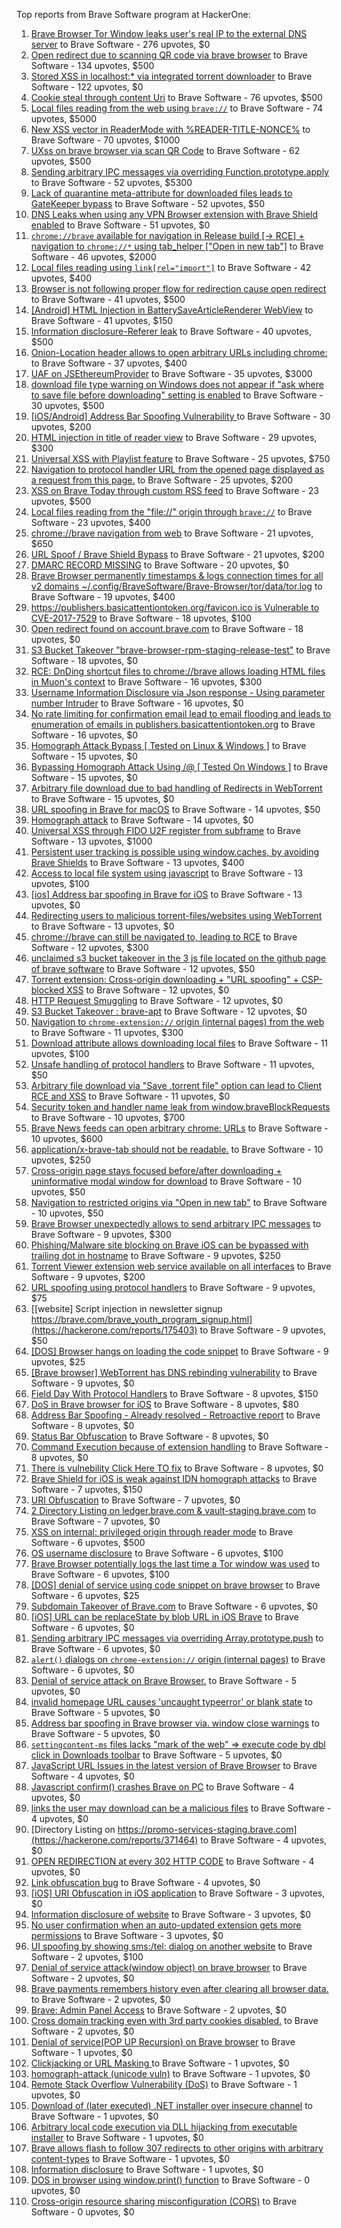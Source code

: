 Top reports from Brave Software program at HackerOne:

1. [Brave Browser Tor Window leaks user's real IP to the external DNS server](https://hackerone.com/reports/1077022) to Brave Software - 276 upvotes, $0
2. [Open redirect due to scanning QR code via brave browser](https://hackerone.com/reports/1946534) to Brave Software - 134 upvotes, $500
3. [Stored XSS in localhost:* via integrated torrent downloader](https://hackerone.com/reports/681617) to Brave Software - 122 upvotes, $0
4. [Cookie steal through content Uri](https://hackerone.com/reports/876192) to Brave Software - 76 upvotes, $500
5. [Local files reading from the web using `brave://`](https://hackerone.com/reports/390013) to Brave Software - 74 upvotes, $5000
6. [New XSS vector in ReaderMode with %READER-TITLE-NONCE%](https://hackerone.com/reports/1436142) to Brave Software - 70 upvotes, $1000
7. [UXss on brave browser via scan QR Code](https://hackerone.com/reports/1884042) to Brave Software - 62 upvotes, $500
8. [Sending arbitrary IPC messages via overriding Function.prototype.apply](https://hackerone.com/reports/188086) to Brave Software - 52 upvotes, $5300
9. [Lack of quarantine meta-attribute for downloaded files leads to GateKeeper bypass](https://hackerone.com/reports/374106) to Brave Software - 52 upvotes, $50
10. [DNS Leaks when using any VPN Browser extension with Brave Shield enabled](https://hackerone.com/reports/1203842) to Brave Software - 51 upvotes, $0
11. [`chrome://brave` available for navigation in Release build [-\> RCE] + navigation to `chrome://*` using tab_helper ["Open in new tab"]](https://hackerone.com/reports/395737) to Brave Software - 46 upvotes, $2000
12. [Local files reading using `link[rel="import"]`](https://hackerone.com/reports/375329) to Brave Software - 42 upvotes, $400
13. [Browser is not following proper flow for redirection cause open redirect ](https://hackerone.com/reports/1579374) to Brave Software - 41 upvotes, $500
14. [[Android] HTML Injection in BatterySaveArticleRenderer WebView](https://hackerone.com/reports/176065) to Brave Software - 41 upvotes, $150
15. [Information disclosure-Referer leak](https://hackerone.com/reports/1337624) to Brave Software - 40 upvotes, $500
16. [Onion-Location header allows to open arbitrary URLs including chrome:](https://hackerone.com/reports/1089995) to Brave Software - 37 upvotes, $400
17. [UAF on JSEthereumProvider](https://hackerone.com/reports/1977252) to Brave Software - 35 upvotes, $3000
18. [download file type warning on Windows does not appear if "ask where to save file before downloading" setting is enabled](https://hackerone.com/reports/1848062) to Brave Software - 30 upvotes, $500
19. [[iOS/Android] Address Bar Spoofing Vulnerability ](https://hackerone.com/reports/175958) to Brave Software - 30 upvotes, $200
20. [HTML injection in title of reader view](https://hackerone.com/reports/991713) to Brave Software - 29 upvotes, $300
21. [Universal XSS with Playlist feature](https://hackerone.com/reports/1436558) to Brave Software - 25 upvotes, $750
22. [Navigation to protocol handler URL from the opened page displayed as a request from this page.](https://hackerone.com/reports/374969) to Brave Software - 25 upvotes, $200
23. [XSS on Brave Today through custom RSS feed](https://hackerone.com/reports/1184379) to Brave Software - 23 upvotes, $500
24. [Local files reading from the "file://" origin through `brave://`](https://hackerone.com/reports/390362) to Brave Software - 23 upvotes, $400
25. [chrome://brave navigation from web](https://hackerone.com/reports/415967) to Brave Software - 21 upvotes, $650
26. [URL Spoof / Brave Shield Bypass](https://hackerone.com/reports/255991) to Brave Software - 21 upvotes, $200
27. [DMARC RECORD MISSING](https://hackerone.com/reports/491753) to Brave Software - 20 upvotes, $0
28. [Brave Browser permanently timestamps & logs connection times for all v2 domains ~/.config/BraveSoftware/Brave-Browser/tor/data/tor.log](https://hackerone.com/reports/1249056) to Brave Software - 19 upvotes, $400
29. [https://publishers.basicattentiontoken.org/favicon.ico is Vulnerable to CVE-2017-7529](https://hackerone.com/reports/980856) to Brave Software - 18 upvotes, $100
30. [Open redirect found on account.brave.com](https://hackerone.com/reports/1338437) to Brave Software - 18 upvotes, $0
31. [S3 Bucket Takeover  "brave-browser-rpm-staging-release-test"](https://hackerone.com/reports/1835133) to Brave Software - 18 upvotes, $0
32. [RCE: DnDing shortcut files to chrome://brave allows loading HTML files in Muon's context](https://hackerone.com/reports/415258) to Brave Software - 16 upvotes, $300
33. [Username Information Disclosure via Json response - Using parameter number Intruder](https://hackerone.com/reports/812351) to Brave Software - 16 upvotes, $0
34. [No rate limiting for confirmation email lead to email flooding and leads to enumeration of emails in publishers.basicattentiontoken.org](https://hackerone.com/reports/854793) to Brave Software - 16 upvotes, $0
35. [Homograph Attack Bypass [ Tested on Linux & Windows ]](https://hackerone.com/reports/268984) to Brave Software - 15 upvotes, $0
36. [Bypassing Homograph Attack Using /@ [ Tested On Windows ]](https://hackerone.com/reports/317931) to Brave Software - 15 upvotes, $0
37. [Arbitrary file download due to bad handling of Redirects in WebTorrent](https://hackerone.com/reports/975514) to Brave Software - 15 upvotes, $0
38. [URL spoofing in Brave for macOS](https://hackerone.com/reports/369086) to Brave Software - 14 upvotes, $50
39. [Homograph attack](https://hackerone.com/reports/175286) to Brave Software - 14 upvotes, $0
40. [Universal XSS through FIDO U2F register from subframe](https://hackerone.com/reports/993670) to Brave Software - 13 upvotes, $1000
41. [Persistent user tracking is possible using window.caches, by avoiding Brave Shields](https://hackerone.com/reports/1668815) to Brave Software - 13 upvotes, $400
42. [Access to local file system using javascript](https://hackerone.com/reports/175979) to Brave Software - 13 upvotes, $100
43. [[ios] Address bar spoofing in Brave for iOS](https://hackerone.com/reports/176929) to Brave Software - 13 upvotes, $0
44. [Redirecting users to malicious torrent-files/websites using WebTorrent](https://hackerone.com/reports/968328) to Brave Software - 13 upvotes, $0
45. [chrome://brave can still be navigated to, leading to RCE](https://hackerone.com/reports/415178) to Brave Software - 12 upvotes, $300
46. [unclaimed s3 bucket takeover in the 3 js file located on the github page of  brave software](https://hackerone.com/reports/1316650) to Brave Software - 12 upvotes, $50
47. [Torrent extension: Cross-origin downloading + "URL spoofing" + CSP-blocked XSS](https://hackerone.com/reports/378864) to Brave Software - 12 upvotes, $0
48. [HTTP Request Smuggling](https://hackerone.com/reports/866382) to Brave Software - 12 upvotes, $0
49. [S3 Bucket Takeover : brave-apt](https://hackerone.com/reports/1791558) to Brave Software - 12 upvotes, $0
50. [Navigation to `chrome-extension://` origin (internal pages) from the web](https://hackerone.com/reports/378805) to Brave Software - 11 upvotes, $300
51. [Download attribute allows downloading local files](https://hackerone.com/reports/258710) to Brave Software - 11 upvotes, $100
52. [Unsafe handling of protocol handlers](https://hackerone.com/reports/369185) to Brave Software - 11 upvotes, $50
53. [Arbitrary file download via "Save .torrent file" option can lead to Client RCE and XSS](https://hackerone.com/reports/963155) to Brave Software - 11 upvotes, $0
54. [Security token and handler name leak from window.braveBlockRequests](https://hackerone.com/reports/1668723) to Brave Software - 10 upvotes, $700
55. [Brave News feeds can open arbitrary chrome: URLs](https://hackerone.com/reports/1819668) to Brave Software - 10 upvotes, $600
56. [application/x-brave-tab should not be readable.](https://hackerone.com/reports/258578) to Brave Software - 10 upvotes, $250
57. [Cross-origin page stays focused before/after downloading + uninformative modal window for download](https://hackerone.com/reports/375259) to Brave Software - 10 upvotes, $50
58. [Navigation to restricted origins via "Open in new tab"](https://hackerone.com/reports/369218) to Brave Software - 10 upvotes, $50
59. [Brave Browser unexpectedly allows to send arbitrary IPC messages](https://hackerone.com/reports/187542) to Brave Software - 9 upvotes, $300
60. [Phishing/Malware site blocking on Brave iOS can be bypassed with trailing dot in hostname](https://hackerone.com/reports/1068505) to Brave Software - 9 upvotes, $250
61. [Torrent Viewer extension web service available on all interfaces](https://hackerone.com/reports/300181) to Brave Software - 9 upvotes, $200
62. [URL spoofing using protocol handlers](https://hackerone.com/reports/373721) to Brave Software - 9 upvotes, $75
63. [[website] Script injection in newsletter signup https://brave.com/brave_youth_program_signup.html](https://hackerone.com/reports/175403) to Brave Software - 9 upvotes, $50
64. [[DOS] Browser hangs on loading the code snippet](https://hackerone.com/reports/181686) to Brave Software - 9 upvotes, $25
65. [[Brave browser] WebTorrent has DNS rebinding vulnerability](https://hackerone.com/reports/663729) to Brave Software - 9 upvotes, $0
66. [Field Day With Protocol Handlers](https://hackerone.com/reports/416040) to Brave Software - 8 upvotes, $150
67. [DoS in Brave browser for iOS](https://hackerone.com/reports/357665) to Brave Software - 8 upvotes, $80
68. [Address Bar Spoofing - Already resolved - Retroactive report](https://hackerone.com/reports/175779) to Brave Software - 8 upvotes, $0
69. [Status Bar Obfuscation](https://hackerone.com/reports/175701) to Brave Software - 8 upvotes, $0
70. [Command Execution because of extension handling](https://hackerone.com/reports/188078) to Brave Software - 8 upvotes, $0
71. [There is vulnebility Click Here TO fix](https://hackerone.com/reports/319036) to Brave Software - 8 upvotes, $0
72. [Brave Shield for iOS is weak against IDN homograph attacks](https://hackerone.com/reports/1819329) to Brave Software - 7 upvotes, $150
73. [URI Obfuscation](https://hackerone.com/reports/175529) to Brave Software - 7 upvotes, $0
74. [2 Directory Listing on ledger.brave.com & vault-staging.brave.com](https://hackerone.com/reports/175320) to Brave Software - 7 upvotes, $0
75. [XSS on internal: privileged origin through reader mode](https://hackerone.com/reports/1438028) to Brave Software - 6 upvotes, $500
76. [OS username disclosure](https://hackerone.com/reports/258585) to Brave Software - 6 upvotes, $100
77. [Brave Browser potentially logs the last time a Tor window was used](https://hackerone.com/reports/1024668) to Brave Software - 6 upvotes, $100
78. [[DOS] denial of service using code snippet on brave browser](https://hackerone.com/reports/181558) to Brave Software - 6 upvotes, $25
79. [Subdomain Takeover of Brave.com](https://hackerone.com/reports/175397) to Brave Software - 6 upvotes, $0
80. [[iOS] URL can be replaceState by blob URL in iOS Brave](https://hackerone.com/reports/215044) to Brave Software - 6 upvotes, $0
81. [Sending arbitrary IPC messages via overriding Array.prototype.push](https://hackerone.com/reports/188561) to Brave Software - 6 upvotes, $0
82. [`alert()` dialogs on `chrome-extension://` origin (internal pages)](https://hackerone.com/reports/378809) to Brave Software - 6 upvotes, $0
83. [Denial of service attack on Brave Browser.](https://hackerone.com/reports/176066) to Brave Software - 5 upvotes, $0
84. [invalid homepage URL causes 'uncaught typeerror' or blank state](https://hackerone.com/reports/177184) to Brave Software - 5 upvotes, $0
85. [Address bar spoofing in Brave browser via. window close warnings](https://hackerone.com/reports/208834) to Brave Software - 5 upvotes, $0
86. [`settingcontent-ms` files lacks "mark of the web" =\> execute code by dbl click in Downloads toolbar](https://hackerone.com/reports/377206) to Brave Software - 5 upvotes, $0
87. [JavaScript URL Issues in the latest version of Brave Browser](https://hackerone.com/reports/176083) to Brave Software - 4 upvotes, $0
88. [Javascript confirm() crashes Brave on PC](https://hackerone.com/reports/176076) to Brave Software - 4 upvotes, $0
89. [links the user may download can be a malicious files](https://hackerone.com/reports/182557) to Brave Software - 4 upvotes, $0
90. [Directory Listing on https://promo-services-staging.brave.com](https://hackerone.com/reports/371464) to Brave Software - 4 upvotes, $0
91. [OPEN REDIRECTION at every 302 HTTP CODE](https://hackerone.com/reports/369447) to Brave Software - 4 upvotes, $0
92. [Link obfuscation bug](https://hackerone.com/reports/669440) to Brave Software - 4 upvotes, $0
93. [[iOS] URI Obfuscation in iOS application](https://hackerone.com/reports/176159) to Brave Software - 3 upvotes, $0
94. [Information disclosure of website](https://hackerone.com/reports/179121) to Brave Software - 3 upvotes, $0
95. [No user confirmation when an auto-updated extension gets more permissions](https://hackerone.com/reports/199243) to Brave Software - 3 upvotes, $0
96. [UI spoofing by showing sms:/tel: dialog on another website](https://hackerone.com/reports/1819652) to Brave Software - 2 upvotes, $100
97. [Denial of service attack(window object) on brave browser](https://hackerone.com/reports/176197) to Brave Software - 2 upvotes, $0
98. [Brave payments remembers history even after clearing all browser data.](https://hackerone.com/reports/203088) to Brave Software - 2 upvotes, $0
99. [Brave: Admin Panel Access](https://hackerone.com/reports/175366) to Brave Software - 2 upvotes, $0
100. [Cross domain tracking even with 3rd party cookies disabled.](https://hackerone.com/reports/331428) to Brave Software - 2 upvotes, $0
101. [Denial of service(POP UP Recursion) on Brave browser](https://hackerone.com/reports/179248) to Brave Software - 1 upvotes, $0
102. [Clickjacking or URL Masking ](https://hackerone.com/reports/204198) to Brave Software - 1 upvotes, $0
103. [homograph-attack (unicode vuln)](https://hackerone.com/reports/221461) to Brave Software - 1 upvotes, $0
104. [Remote Stack Overflow Vulnerability (DoS)](https://hackerone.com/reports/181061) to Brave Software - 1 upvotes, $0
105. [Download of (later executed) .NET installer over insecure channel](https://hackerone.com/reports/272231) to Brave Software - 1 upvotes, $0
106. [Arbitrary local code execution via DLL hijacking from executable installer](https://hackerone.com/reports/272221) to Brave Software - 1 upvotes, $0
107. [Brave allows flash to follow 307 redirects to other origins with arbitrary content-types](https://hackerone.com/reports/449478) to Brave Software - 1 upvotes, $0
108. [Information disclosure](https://hackerone.com/reports/1347249) to Brave Software - 1 upvotes, $0
109. [DOS in browser using window.print() function](https://hackerone.com/reports/176364) to Brave Software - 0 upvotes, $0
110. [Cross-origin resource sharing misconfiguration (CORS)](https://hackerone.com/reports/954512) to Brave Software - 0 upvotes, $0
